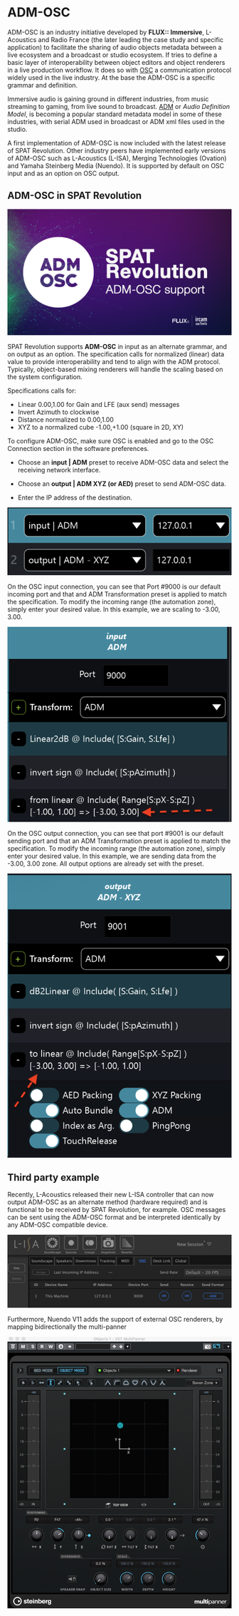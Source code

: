 # ADM-OSC


ADM-OSC is an industry initiative developed by **FLUX:: Immersive**, L-Acoustics and Radio France (the later leading the case study and specific application) to facilitate the sharing of audio objects metadata between a live ecosystem and a broadcast or studio ecosystem. 
If tries to define a basic layer of interoperability between object editors and object renderers in a live production workflow. 
It does so with [OSC](https://opensoundcontrol.stanford.edu/index.html) a communication protocol widely used in the live industry.
 At the base the ADM-OSC is a specific grammar and definition. 


Immersive audio is gaining ground in different industries, from music streaming to gaming, from live sound to broadcast. 
[ADM](https://adm.ebu.io/) or _Audio Definition Model_, is becoming a popular standard metadata model in some of these industries, with serial ADM used in broadcast or ADM xml files used in the studio.

A first implementation of ADM-OSC is now included with the latest release of SPAT Revolution. 
Other industry peers have implemented early versions of ADM-OSC such as L-Acoustics (L-ISA), Merging Technologies (Ovation) and Yamaha Steinberg Media (Nuendo). It is supported by default on OSC input and as an option on OSC output.


## ADM-OSC in SPAT Revolution

![SPAT Revolution ADM OSC](include/adm_osc_2.png )

SPAT Revolution supports **ADM-OSC** in input as an alternate grammar, and on output as an option. The specification calls for normalized (linear) data value to provide interoperability and tend to align with the ADM protocol. Typically, object-based mixing renderers will handle the scaling based on the system configuration. 

Specifications calls for: 

* Linear 0.00,1.00 for Gain and LFE (aux send) messages
* Invert Azimuth to clockwise
* Distance normalized to 0.00,1.00
* XYZ to a normalized cube -1.00,+1.00 (square in 2D, XY)

To configure ADM-OSC, make sure OSC is enabled and go to the OSC Connection section in the software preferences.

* Choose an **input | ADM** preset to receive ADM-OSC data and select the receiving network interface.

* Choose an **output | ADM XYZ (or AED)** preset to send ADM-OSC data. 

* Enter the IP address of the destination. 
 
![OSC I/O presets](include/adm_osc_3.png)

<!-- TODO: update the image -->

On the OSC input connection, you can see that Port #9000 is our default incoming port and that and ADM Transformation preset is applied to match the specification. 
To modify the incoming range (the automation zone), simply enter your desired value. In this example, we are scaling to -3.00, 3.00.

![OSC I/O presets](include/adm_osc_4.png)

On the OSC output connection, you can see that port #9001 is our default sending port and that an ADM Transformation preset is applied to match the specification. 
To modify the incoming range (the automation zone), simply enter your desired value. 
In this example, we are sending data from the -3.00, 3.00 zone. 
All output options are already set with the preset.

![OSC I/O presets](include/adm_osc_5.png)


## Third party example

Recently, L-Acoustics released their new L-ISA controller that can now output ADM-OSC as an alternate method (hardware required) and is functional to be received by SPAT Revolution, for example. OSC messages can be sent using the ADM-OSC format and be interpreted identically by any ADM-OSC compatible device.

![L-ISA](include/adm_osc_1.png )

Furthermore, Nuendo V11 adds the support of external OSC renderers, by mapping bidirectionally the multi-panner
 
![Nuendo](include/nuendo_adm_2.png)



